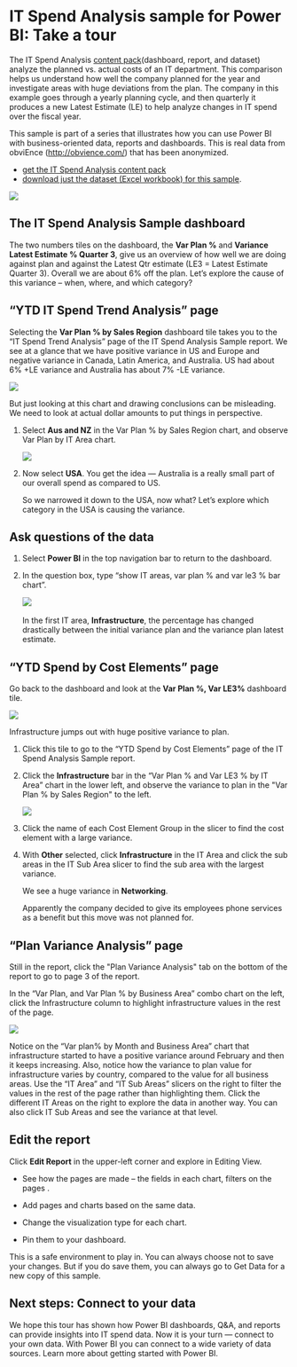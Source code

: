 ﻿<properties 
   pageTitle="IT Spend Analysis sample for Power BI: Take a tour"
   description="IT Spend Analysis sample for Power BI: Take a tour"
   services="powerbi" 
   documentationCenter="" 
   authors="pcw3187" 
   manager="mblythe" 
   editor=""
   tags=""/>
 
<tags
   ms.service="powerbi"
   ms.devlang="NA"
   ms.topic="article"
   ms.tgt_pltfrm="NA"
   ms.workload="powerbi"
   ms.date="10/14/2015"
   ms.author="v-pawrig"/>
# IT Spend Analysis sample for Power BI: Take a tour

The IT Spend Analysis [content pack](https://support.powerbi.com/knowledgebase/articles/651040-introduction-to-organizational-content-packs)(dashboard, report, and dataset) analyze the planned vs. actual costs of an IT department. This comparison helps us understand how well the company planned for the year and investigate areas with huge deviations from the plan. The company in this example goes through a yearly planning cycle, and then quarterly it produces a new Latest Estimate (LE) to help analyze changes in IT spend over the fiscal year.

This sample is part of a series that illustrates how you can use Power BI with business-oriented data, reports and dashboards. This is real data from obviEnce (<http://obvience.com/>) that has been anonymized.

-   [get the IT Spend Analysis content pack](https://support.powerbi.com/knowledgebase/articles/640117)
-   [download just the dataset (Excel workbook) for this sample](http://go.microsoft.com/fwlink/?LinkId=528592).

![](media/powerbi-sample-it-spend-analysis-sample-for-power-bi-take-a-tour/IT1.png)

## The IT Spend Analysis Sample dashboard

The two numbers tiles on the dashboard, the **Var Plan %** and **Variance Latest Estimate % Quarter 3**, give us an overview of how well we are doing against plan and against the Latest Qtr estimate (LE3 = Latest Estimate Quarter 3). Overall we are about 6% off the plan. Let’s explore the cause of this variance – when, where, and which category?

## “YTD IT Spend Trend Analysis” page

Selecting the **Var Plan % by Sales Region** dashboard tile takes you to the “IT Spend Trend Analysis” page of the IT Spend Analysis Sample report. We see at a glance that we have positive variance in US and Europe and negative variance in Canada, Latin America, and Australia. US had about 6% +LE variance and Australia has about 7% -LE variance.

![](media/powerbi-sample-it-spend-analysis-sample-for-power-bi-take-a-tour/IT2.png)

But just looking at this chart and drawing conclusions can be misleading. We need to look at actual dollar amounts to put things in perspective.

1.  Select **Aus and NZ**﻿ in the Var Plan % by Sales Region chart, and observe Var Plan by IT Area chart. 

    ![](media/powerbi-sample-it-spend-analysis-sample-for-power-bi-take-a-tour/IT3.png)

2.  Now select **USA**. You get the idea — Australia is a really small part of our overall spend as compared to US.

     So we narrowed it down to the USA, now what? Let’s explore which category in the USA is causing the variance.

## Ask questions of the data

1.  Select **Power BI** in the top navigation bar to return to the dashboard.

2.  In the question box, type “show IT areas, var plan % and var le3 % bar chart”.

    ![](media/powerbi-sample-it-spend-analysis-sample-for-power-bi-take-a-tour/IT4.png) 

    In the first IT area, **Infrastructure**, the percentage has changed drastically between the initial variance plan and the variance plan latest estimate.

## “YTD Spend by Cost Elements” page

Go back to the dashboard and look at the **Var Plan %, Var LE3%** dashboard tile.

![](media/powerbi-sample-it-spend-analysis-sample-for-power-bi-take-a-tour/IT5.png)

Infrastructure jumps out with huge positive variance to plan.

1.  Click this tile to go to the “YTD Spend by Cost Elements” page of the IT Spend Analysis Sample report.

2.  Click the **Infrastructure** bar in the “Var Plan % and Var LE3 % by IT Area” chart in the lower left, and observe the variance to plan in the "Var Plan % by Sales Region" to the left.

     ![](media/powerbi-sample-it-spend-analysis-sample-for-power-bi-take-a-tour/IT6.png)

3.  Click the name of each Cost Element Group in the slicer to find the cost element with a large variance.

4.  With **Other** selected, click **Infrastructure** in the IT Area and click the sub areas in the IT Sub Area slicer to find the sub area with the largest variance.  

    We see a huge variance in **Networking**.

    Apparently the company decided to give its employees phone services as a benefit but this move was not planned for. 

## “Plan Variance Analysis” page

Still in the report, click the "Plan Variance Analysis" tab on the bottom of the report to go to page 3 of the report.

In the “Var Plan, and Var Plan % by Business Area” combo chart on the left, click the Infrastructure column to highlight infrastructure values in the rest of the page.

![](media/powerbi-sample-it-spend-analysis-sample-for-power-bi-take-a-tour/IT7.png)

Notice on the “Var plan% by Month and Business Area” chart that infrastructure started to have a positive variance around February and then it keeps increasing. Also, notice how the variance to plan value for infrastructure varies by country, compared to the value for all business areas. Use the “IT Area” and “IT Sub Areas” slicers on the right to filter the values in the rest of the page rather than highlighting them. Click the different IT Areas on the right to explore the data in another way. You can also click IT Sub Areas and see the variance at that level.

## Edit the report

Click **Edit Report** in the upper-left corner and explore in Editing View.

-   See how the pages are made – the fields in each chart, filters on the pages .

-   Add pages and charts based on the same data.

-   Change the visualization type for each chart.

-   Pin them to your dashboard.

This is a safe environment to play in. You can always choose not to save your changes. But if you do save them, you can always go to Get Data for a new copy of this sample.

## Next steps: Connect to your data

We hope this tour has shown how Power BI dashboards, Q&A, and reports can provide insights into IT spend data. Now it is your turn — connect to your own data. With Power BI you can connect to a wide variety of data sources. Learn more about getting started with Power BI.

